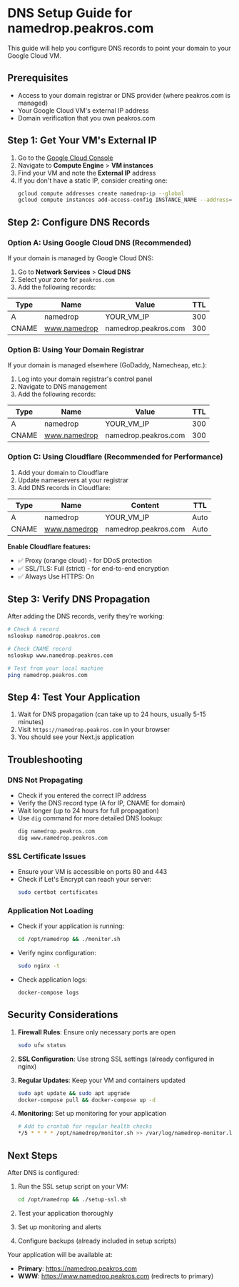 # DNS Setup Guide for namedrop.peakros.com

This guide will help you configure DNS records to point your domain to your Google Cloud VM.

## Prerequisites

- Access to your domain registrar or DNS provider (where peakros.com is managed)
- Your Google Cloud VM's external IP address
- Domain verification that you own peakros.com

## Step 1: Get Your VM's External IP

1. Go to the [Google Cloud Console](https://console.cloud.google.com/)
2. Navigate to **Compute Engine** > **VM instances**
3. Find your VM and note the **External IP** address
4. If you don't have a static IP, consider creating one:
   ```bash
   gcloud compute addresses create namedrop-ip --global
   gcloud compute instances add-access-config INSTANCE_NAME --address=namedrop-ip
   ```

## Step 2: Configure DNS Records

### Option A: Using Google Cloud DNS (Recommended)

If your domain is managed by Google Cloud DNS:

1. Go to **Network Services** > **Cloud DNS**
2. Select your zone for `peakros.com`
3. Add the following records:

| Type | Name | Value | TTL |
|------|------|-------|-----|
| A | namedrop | YOUR_VM_IP | 300 |
| CNAME | www.namedrop | namedrop.peakros.com | 300 |

### Option B: Using Your Domain Registrar

If your domain is managed elsewhere (GoDaddy, Namecheap, etc.):

1. Log into your domain registrar's control panel
2. Navigate to DNS management
3. Add the following records:

| Type | Name | Value | TTL |
|------|------|-------|-----|
| A | namedrop | YOUR_VM_IP | 300 |
| CNAME | www.namedrop | namedrop.peakros.com | 300 |

### Option C: Using Cloudflare (Recommended for Performance)

1. Add your domain to Cloudflare
2. Update nameservers at your registrar
3. Add DNS records in Cloudflare:

| Type | Name | Content | TTL |
|------|------|---------|-----|
| A | namedrop | YOUR_VM_IP | Auto |
| CNAME | www.namedrop | namedrop.peakros.com | Auto |

**Enable Cloudflare features:**
- ✅ Proxy (orange cloud) - for DDoS protection
- ✅ SSL/TLS: Full (strict) - for end-to-end encryption
- ✅ Always Use HTTPS: On

## Step 3: Verify DNS Propagation

After adding the DNS records, verify they're working:

```bash
# Check A record
nslookup namedrop.peakros.com

# Check CNAME record
nslookup www.namedrop.peakros.com

# Test from your local machine
ping namedrop.peakros.com
```

## Step 4: Test Your Application

1. Wait for DNS propagation (can take up to 24 hours, usually 5-15 minutes)
2. Visit `https://namedrop.peakros.com` in your browser
3. You should see your Next.js application

## Troubleshooting

### DNS Not Propagating
- Check if you entered the correct IP address
- Verify the DNS record type (A for IP, CNAME for domain)
- Wait longer (up to 24 hours for full propagation)
- Use `dig` command for more detailed DNS lookup:
  ```bash
  dig namedrop.peakros.com
  dig www.namedrop.peakros.com
  ```

### SSL Certificate Issues
- Ensure your VM is accessible on ports 80 and 443
- Check if Let's Encrypt can reach your server:
  ```bash
  sudo certbot certificates
  ```

### Application Not Loading
- Check if your application is running:
  ```bash
  cd /opt/namedrop && ./monitor.sh
  ```
- Verify nginx configuration:
  ```bash
  sudo nginx -t
  ```
- Check application logs:
  ```bash
  docker-compose logs
  ```

## Security Considerations

1. **Firewall Rules**: Ensure only necessary ports are open
   ```bash
   sudo ufw status
   ```

2. **SSL Configuration**: Use strong SSL settings (already configured in nginx)

3. **Regular Updates**: Keep your VM and containers updated
   ```bash
   sudo apt update && sudo apt upgrade
   docker-compose pull && docker-compose up -d
   ```

4. **Monitoring**: Set up monitoring for your application
   ```bash
   # Add to crontab for regular health checks
   */5 * * * * /opt/namedrop/monitor.sh >> /var/log/namedrop-monitor.log
   ```

## Next Steps

After DNS is configured:

1. Run the SSL setup script on your VM:
   ```bash
   cd /opt/namedrop && ./setup-ssl.sh
   ```

2. Test your application thoroughly

3. Set up monitoring and alerts

4. Configure backups (already included in setup scripts)

Your application will be available at:
- **Primary**: https://namedrop.peakros.com
- **WWW**: https://www.namedrop.peakros.com (redirects to primary)

